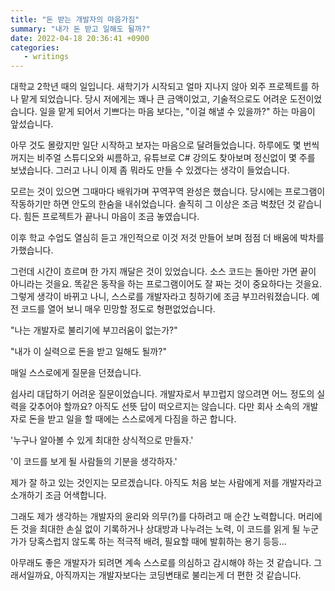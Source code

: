 ```yaml
---
title: "돈 받는 개발자의 마음가짐"
summary: "내가 돈 받고 일해도 될까?"
date: 2022-04-18 20:36:41 +0900
categories:
   - writings
---
```


대학교 2학년 때의 일입니다. 새학기가 시작되고 얼마 지나지 않아 외주 프로젝트를 하나 맡게 되었습니다. 당시 저에게는 꽤나 큰 금액이었고, 기술적으로도 어려운 도전이었습니다. 일을 맡게 되어서 기쁘다는 마음 보다는, "이걸 해낼 수 있을까?" 하는 마음이 앞섰습니다.

아무 것도 몰랐지만 일단 시작하고 보자는 마음으로 달려들었습니다. 하루에도 몇 번씩 꺼지는 비주얼 스튜디오와 씨름하고, 유튜브로 C# 강의도 찾아보며 정신없이 몇 주를 보냈습니다. 그러고 나니 이제 좀 뭐라도 만들 수 있겠다는 생각이 들었습니다.

모르는 것이 있으면 그때마다 배워가며 꾸역꾸역 완성은 했습니다. 당시에는 프로그램이 작동하기만 하면 안도의 한숨을 내쉬었습니다. 솔직히 그 이상은 조금 벅찼던 것 같습니다. 힘든 프로젝트가 끝나니 마음이 조금 놓였습니다.

이후 학교 수업도 열심히 듣고 개인적으로 이것 저것 만들어 보며 점점 더 배움에 박차를 가했습니다.

그런데 시간이 흐르며 한 가지 깨달은 것이 있었습니다. 소스 코드는 돌아만 가면 끝이 아니라는 것을요. 똑같은 동작을 하는 프로그램이어도 잘 짜는 것이 중요하다는 것을요. 그렇게 생각이 바뀌고 나니, 스스로를 개발자라고 칭하기에 조금 부끄러워졌습니다. 예전 코드를 열어 보니 매우 민망할 정도로 형편없었습니다.

"나는 개발자로 불리기에 부끄러움이 없는가?"

"내가 이 실력으로 돈을 받고 일해도 될까?"

매일 스스로에게 질문을 던졌습니다.

쉽사리 대답하기 어려운 질문이었습니다. 개발자로서 부끄럽지 않으려면 어느 정도의 실력을 갖추어야 할까요? 아직도 선뜻 답이 떠오르지는 않습니다. 다만 회사 소속의 개발자로 돈을 받고 일을 할 때에는 스스로에게 다짐을 하곤 합니다.

'누구나 알아볼 수 있게 최대한 상식적으로 만들자.'

'이 코드를 보게 될 사람들의 기분을 생각하자.'

제가 잘 하고 있는 것인지는 모르겠습니다. 아직도 처음 보는 사람에게 저를 개발자라고 소개하기 조금 어색합니다.

그래도 제가 생각하는 개발자의 윤리와 의무(?)를 다하려고 매 순간 노력합니다. 머리에 든 것을 최대한 손실 없이 기록하거나 상대방과 나누려는 노력, 이 코드를 읽게 될 누군가가 당혹스럽지 않도록 하는 적극적 배려, 필요할 때에 발휘하는 용기 등등...

아무래도 좋은 개발자가 되려면 계속 스스로를 의심하고 감시해야 하는 것 같습니다. 그래서일까요, 아직까지는 개발자보다는 코딩변태로 불리는게 더 편한 것 같습니다.
